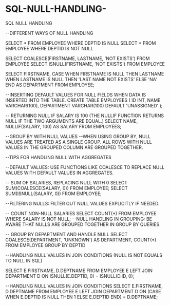 # SQL-NULL-HANDLING-
SQL NULL HANDLING 

--DIFFERENT WAYS OF NULL HANDLING 

SELECT * FROM EMPLOYEE WHERE DEPTID IS NULL
SELECT * FROM EMPLOYEE WHERE DEPTID IS NOT NULL

SELECT COALESCE(FIRSTNAME, LASTNAME, 'NOT EXISTS') FROM EMPLOYEE
SELECT ISNULL(FIRSTNAME, 'NOT EXISTS') FROM EMPLOYEE

SELECT FIRSTNAME, 
CASE 
    WHEN FIRSTNAME IS NULL THEN LASTNAME 
	WHEN LASTNAME IS NULL THEN 'LAST NAME NOT EXISTS'
    ELSE 'NA' 
END AS DEPARTMENT 
FROM EMPLOYEE;

--INSERTING DEFAULT VALUES FOR NULL FIELDS WHEN DATA IS INSERTED INTO THE TABLE.
CREATE TABLE EMPLOYEES (
    ID INT,
    NAME VARCHAR(100),
    DEPARTMENT VARCHAR(100) DEFAULT 'UNASSIGNED'
);

-- RETURNING NULL IF SALARY IS 100 (THE NULLIF FUNCTION RETURNS NULL IF THE TWO ARGUMENTS ARE EQUAL.)
SELECT NAME, NULLIF(SALARY, 100) AS SALARY FROM EMPLOYEES;

--GROUP BY WITH NULL VALUES
--WHEN USING GROUP BY, NULL VALUES ARE TREATED AS A SINGLE GROUP. ALL ROWS WITH NULL VALUES IN THE GROUPED COLUMN ARE GROUPED TOGETHER.

--TIPS FOR HANDLING NULL WITH AGGREGATES

--DEFAULT VALUES: USE FUNCTIONS LIKE COALESCE TO REPLACE NULL VALUES WITH DEFAULT VALUES IN AGGREGATES.

-- SUM OF SALARIES, REPLACING NULL WITH 0
SELECT SUM(COALESCE(SALARY, 0)) FROM EMPLOYEE;
SELECT SUM(ISNULL(SALARY, 0)) FROM EMPLOYEE;

--FILTERING NULLS: FILTER OUT NULL VALUES EXPLICITLY IF NEEDED.

-- COUNT NON-NULL SALARIES
SELECT COUNT(*) FROM EMPLOYEE WHERE SALARY IS NOT NULL;
--NULL HANDLING IN GROUPING: BE AWARE THAT NULLS ARE GROUPED TOGETHER IN GROUP BY QUERIES.

-- GROUP BY DEPARTMENT AND HANDLE NULL
SELECT COALESCE(DEPARTMENT, 'UNKNOWN') AS DEPARTMENT, COUNT(*) FROM EMPLOYEE GROUP BY DEPTID

--HANDLING NULL VALUES IN JOIN CONDITIONS (NULL IS NOT EQUALS TO NULL IN SQL)

SELECT E.FIRSTNAME, D.DEPTNAME
FROM EMPLOYEE E
LEFT JOIN DEPARTMENT D ON ISNULL(E.DEPTID, 0) = ISNULL(D.ID, 0);

--HANDLING NULL VALUES IN JOIN CONDITIONS 
SELECT E.FIRSTNAME, D.DEPTNAME
FROM EMPLOYEE E
LEFT JOIN DEPARTMENT D 
ON (CASE 
    WHEN E.DEPTID IS NULL THEN 1
    ELSE E.DEPTID 
    END) = D.DEPTNAME;
